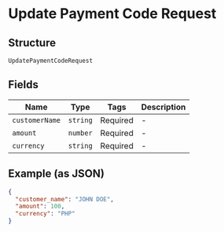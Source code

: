 
# Update Payment Code Request

## Structure

`UpdatePaymentCodeRequest`

## Fields

| Name | Type | Tags | Description |
|  --- | --- | --- | --- |
| `customerName` | `string` | Required | - |
| `amount` | `number` | Required | - |
| `currency` | `string` | Required | - |

## Example (as JSON)

```json
{
  "customer_name": "JOHN DOE",
  "amount": 100,
  "currency": "PHP"
}
```

